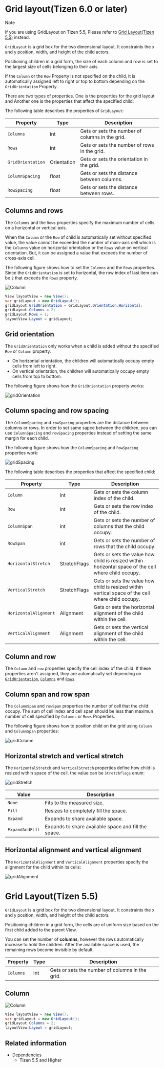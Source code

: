 # Grid layout(Tizen 6.0 or later)

> [!NOTE]
> If you are using GridLayout on Tizen 5.5, Please refer to [Grid Layout(Tizen 5.5)](#gridlayout-tizen5.5) instead.

`GridLayout` is a grid box for the two dimensional layout. It constraints the x and y position, width, and height of the child actors.

Positioning children in a grid form, the size of each column and row is set to the largest size of cells belonging to their axis.

If the `Column` or the `Row` Property is not specified on the child, it is automatically assigned left to right or top to bottom depending on the `GridOrientation` Property.


There are two types of properties. One is the properties for the grid layout and Another one is the properties that affect the specified child:

The following table describes the properties of `GridLayout`:

| Property               | Type            | Description |
| -----------------------| --------------- | ------------ |
| `Columns`              | int             | Gets or sets the number of columns in the grid. |
| `Rows`                 | int             | Gets or sets the number of rows in the grid. |
| `GridOrientation`      | Orientation     | Gets or sets the orientation in the grid. |
| `ColumnSpacing`        | float           | Gets or sets the distance between columns. |
| `RowSpacing`           | float           | Gets or sets the distance between rows. |

<a name="columns-and-rows"></a>
## Columns and rows

The `Columns` and the `Rows` properties specify the maximum number of cells on a horizontal or vertical axis.

When the `Column` or the `Row` of child is automatically set without specified value, the value cannot be exceeded the number of main-axis cell which is the `Columns` value on horizontal orientation or the `Rows` value on vertical orientation. But, it can be assigned a value that exceeds the number of cross-axis cell.

The following figure shows how to set the `Colomns` and the `Rows` properties. Since the `GridOrientation` is set to horizontal, the row index of last item can be `2` that exceeds the `Rows` property.

![Column](./media/columnLayout.png)

```csharp
View layoutView = new View();
var gridLayout = new GridLayout();
gridLayout.GridOrientation = GridLayout.Orientation.Horizontal;
gridLayout.Columns = 2;
gridLayout.Rows = 1;
layoutView.Layout = gridLayout;
```
<a name="grid-orientation"></a>
## Grid orientation

The `GridOrientation` only works when a child is added without the specified `Row` or `Column` property.

 - On horizontal orientation, the children will automatically occupy empty cells from left to right.
 - On vertical orientation, the children will automatically occupy empty cells from top to bottom.

The following figure shows how the `GridOrientation` property works:

![gridOrientation](./media/gridOrientation.png)

## Column spacing and row spacing

The `ColumnSpacing` and `rowSpacing` properties are the distance between columns or rows. In order to set same sapce between the children, you can use `ColumnSpacing` and `rowSpacing` properties instead of setting the same margin for each child.

The following figure shows how the `ColumnSpacing` and `RowSpacing` properties work:

![gridSpacing](./media/gridSpacing.png)

The following table describes the properties that affect the specified child:

| Property               | Type            | Description |
| -----------------------| --------------- | ----------- |
| `Column`               | int             | Gets or sets the column index of the child. |
| `Row`                  | int             | Gets or sets the row index of the child. |
| `ColumnSpan`           | int             | Gets or sets the number of columns that the child occupy. |
| `RowSpan`              | int             | Gets or sets the number of rows that the child occupy. |
| `HorizontalStretch`    | StretchFlags    | Gets or sets the value how child is resized within horizontal space of the cell where child occupy. |
| `VerticalStretch`      | StretchFlags    | Gets or sets the value how child is resized within vertical space of the cell where child occupy. |
| `HorizontalAlignment`  | Alignment       | Gets or sets the horizontal alignment of the child within the cell. |
| `VerticalAlignment`    | Alignment       | Gets or sets the vertical alignment of the child within the cell. |

## Column and row

The `Column` and `row` properties specify the cell index of the child. If these properties aren't assigned, they are automatically set depending on [`GridOrientation`](#grid-orientation), [`Columns`](#columns-and-rows) and [`Rows`](#columns-and-rows).

## Column span and row span

The `ColumnSpan` and `rowSpan` properties the number of cell that the child occupy. The sum of cell index and cell span should be less than maximun number of cell specified by `Columns` or `Rows` Properties.

The following figure shows how to position child on the grid using `Column` and `ColumnSpan` properties:

![gridColumn](./media/gridColumn.png)

## Horizontal stretch and vertical stretch

The `HorizontalStretch` and `VerticalStretch` properties define how child is resized within space of the cell. the value can be `Stretchflags` enum:

![gridStretch](./media/gridStretch.png)

| Value           | Description |
| --------------- | ----------- |
| `None`          | Fits to the measured size. |
| `Fill`          | Resizes to completely fill the space. |
| `Expand`        | Expands to share available space. |
| `ExpandAndFill` | Expands to share available space and fill the space.

## Horizontal alignment and vertical alignment

The `HorizontalAlignment` and `VerticalAlignment` properties specify the alignment for the child within its cells:

![gridAlignment](./media/gridAlignment.png)

<a name="gridlayout-tizen5.5"></a>
# Grid Layout(Tizen 5.5)

`GridLayout` is a grid box for the two dimensional layout. It constraints the x and y position, width, and height of the child actors.

Positioning children in a grid form, the cells are of uniform size based on the first child added to the parent View.

You can set the number of **columns**, however the rows automatically increase to hold the children. After the available space is used, the remaining rows become invisible by default.

| Property               | Type            | Description |
| -----------------------| --------------- | ------------ |
| `Columns`              | int             | Gets or sets the number of columns in the grid. |


## Column

![Column](./media/columnLayout.png)

```csharp
View layoutView = new View();
var gridLayout = new GridLayout();
gridLayout.Columns = 2;
layoutView.Layout = gridLayout;
```


## Related information

- Dependencies
  -  Tizen 5.5 and Higher
